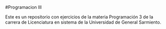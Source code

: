 #Programacion III

Este es un repositorio con ejercicios de la materia Programación 3 de la carrera de Licenciatura en sistema de la Universidad de General Sarmiento.
